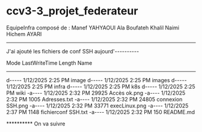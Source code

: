 # ccv3-3_projet_federateur
EquipeInfra composé de : 
Manef YAHYAOUI
Ala Boufateh
Khalil Naimi 
Hichem AYARI 

********************************

J'ai ajouté les fichiers de conf SSH aujourd'----------

Mode                 LastWriteTime         Length Name
----                 -------------         ------ ----
d-----         1/12/2025   2:25 PM                image
d-----         1/12/2025   2:25 PM                images
d-----         1/12/2025   2:25 PM                infra
d-----         1/12/2025   2:25 PM                k8s
d-----         1/12/2025   2:25 PM                wiki
-a----         1/12/2025   2:32 PM          29925 Accès ok.png
-a----         1/12/2025   2:32 PM           1005 Adresses.txt
-a----         1/12/2025   2:32 PM          24805 connexion SSH.png
-a----         1/12/2025   2:32 PM          33771 execLinux.png
-a----         1/12/2025   2:37 PM           1148 fichierconf SSH.txt
-a----         1/12/2025   2:32 PM            150 README.md

********** On va suivre 